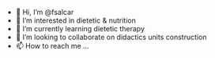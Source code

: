 - 👋 Hi, I’m @fsalcar
- 👀 I’m interested in dietetic & nutrition
- 🌱 I’m currently learning dietetic therapy
- 💞️ I’m looking to collaborate on didactics units construction
- 📫 How to reach me ...

<!---
fsalcar/fsalcar is a ✨ special ✨ repository because its `README.md` (this file) appears on your GitHub profile.
You can click the Preview link to take a look at your changes.
--->
